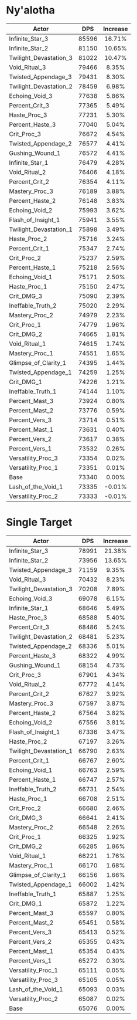 # Ny'alotha
| Actor | DPS | Increase |
|---|:---:|:---:|
|Infinite_Star_3|85596|16.71%|
|Infinite_Star_2|81150|10.65%|
|Twilight_Devastation_3|81022|10.47%|
|Void_Ritual_3|79466|8.35%|
|Twisted_Appendage_3|79431|8.30%|
|Twilight_Devastation_2|78459|6.98%|
|Echoing_Void_3|77638|5.86%|
|Percent_Crit_3|77365|5.49%|
|Haste_Proc_3|77231|5.30%|
|Percent_Haste_3|77040|5.04%|
|Crit_Proc_3|76672|4.54%|
|Twisted_Appendage_2|76577|4.41%|
|Gushing_Wound_1|76572|4.41%|
|Infinite_Star_1|76479|4.28%|
|Void_Ritual_2|76406|4.18%|
|Percent_Crit_2|76354|4.11%|
|Mastery_Proc_3|76189|3.88%|
|Percent_Haste_2|76148|3.83%|
|Echoing_Void_2|75993|3.62%|
|Flash_of_Insight_1|75941|3.55%|
|Twilight_Devastation_1|75898|3.49%|
|Haste_Proc_2|75716|3.24%|
|Percent_Crit_1|75347|2.74%|
|Crit_Proc_2|75237|2.59%|
|Percent_Haste_1|75218|2.56%|
|Echoing_Void_1|75171|2.50%|
|Haste_Proc_1|75150|2.47%|
|Crit_DMG_3|75090|2.39%|
|Ineffable_Truth_2|75020|2.29%|
|Mastery_Proc_2|74979|2.23%|
|Crit_Proc_1|74779|1.96%|
|Crit_DMG_2|74665|1.81%|
|Void_Ritual_1|74615|1.74%|
|Mastery_Proc_1|74551|1.65%|
|Glimpse_of_Clarity_1|74395|1.44%|
|Twisted_Appendage_1|74259|1.25%|
|Crit_DMG_1|74226|1.21%|
|Ineffable_Truth_1|74144|1.10%|
|Percent_Mast_3|73924|0.80%|
|Percent_Mast_2|73776|0.59%|
|Percent_Vers_3|73714|0.51%|
|Percent_Mast_1|73631|0.40%|
|Percent_Vers_2|73617|0.38%|
|Percent_Vers_1|73532|0.26%|
|Versatility_Proc_3|73354|0.02%|
|Versatility_Proc_1|73351|0.01%|
|Base|73340|0.00%|
|Lash_of_the_Void_1|73335|-0.01%|
|Versatility_Proc_2|73333|-0.01%|

# Single Target
| Actor | DPS | Increase |
|---|:---:|:---:|
|Infinite_Star_3|78991|21.38%|
|Infinite_Star_2|73956|13.65%|
|Twisted_Appendage_3|71159|9.35%|
|Void_Ritual_3|70432|8.23%|
|Twilight_Devastation_3|70208|7.89%|
|Echoing_Void_3|69078|6.15%|
|Infinite_Star_1|68646|5.49%|
|Haste_Proc_3|68588|5.40%|
|Percent_Crit_3|68486|5.24%|
|Twilight_Devastation_2|68481|5.23%|
|Twisted_Appendage_2|68336|5.01%|
|Percent_Haste_3|68322|4.99%|
|Gushing_Wound_1|68154|4.73%|
|Crit_Proc_3|67901|4.34%|
|Void_Ritual_2|67772|4.14%|
|Percent_Crit_2|67627|3.92%|
|Mastery_Proc_3|67597|3.87%|
|Percent_Haste_2|67564|3.82%|
|Echoing_Void_2|67556|3.81%|
|Flash_of_Insight_1|67336|3.47%|
|Haste_Proc_2|67197|3.26%|
|Twilight_Devastation_1|66790|2.63%|
|Percent_Crit_1|66767|2.60%|
|Echoing_Void_1|66763|2.59%|
|Percent_Haste_1|66747|2.57%|
|Ineffable_Truth_2|66731|2.54%|
|Haste_Proc_1|66708|2.51%|
|Crit_Proc_2|66680|2.46%|
|Crit_DMG_3|66641|2.41%|
|Mastery_Proc_2|66548|2.26%|
|Crit_Proc_1|66325|1.92%|
|Crit_DMG_2|66285|1.86%|
|Void_Ritual_1|66221|1.76%|
|Mastery_Proc_1|66170|1.68%|
|Glimpse_of_Clarity_1|66156|1.66%|
|Twisted_Appendage_1|66002|1.42%|
|Ineffable_Truth_1|65887|1.25%|
|Crit_DMG_1|65872|1.22%|
|Percent_Mast_3|65597|0.80%|
|Percent_Mast_2|65451|0.58%|
|Percent_Vers_3|65413|0.52%|
|Percent_Vers_2|65355|0.43%|
|Percent_Mast_1|65354|0.43%|
|Percent_Vers_1|65272|0.30%|
|Versatility_Proc_1|65111|0.05%|
|Versatility_Proc_3|65105|0.05%|
|Lash_of_the_Void_1|65093|0.03%|
|Versatility_Proc_2|65087|0.02%|
|Base|65076|0.00%|
